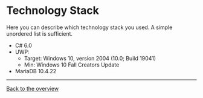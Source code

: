 # Technology Stack

Here you can describe which technology stack you used. A simple unordered list is sufficient.

- C# 6.0
- UWP:
	- Target: Windows 10, version 2004 (10.0; Build 19041)
	- Min: Windows 10 Fall Creators Update
- MariaDB 10.4.22

---

[Back to the overview](./../../README.md)
